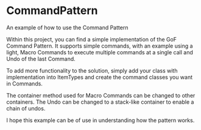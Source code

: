 # CommandPattern
An example of how to use the Command Pattern

Within this project, you can find a simple implementation of the GoF Command Pattern.
It supports simple commands, with an example using a light, Macro Commands to execute
multiple commands at a single call and Undo of the last Command.

To add more functionality to the solution, simply add your class with implementation
into ItemTypes and create the command classes you want in Commands.

The container method used for Macro Commands can be changed to other containers.
The Undo can be changed to a stack-like container to enable a chain of undos.

I hope this example can be of use in understanding how the pattern works.
